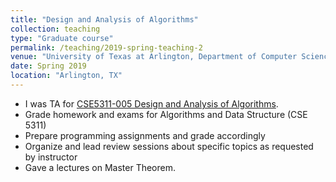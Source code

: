 ```yaml
---
title: "Design and Analysis of Algorithms"
collection: teaching
type: "Graduate course"
permalink: /teaching/2019-spring-teaching-2
venue: "University of Texas at Arlington, Department of Computer Science and Engineering"
date: Spring 2019
location: "Arlington, TX"
---
```


* I was TA for [CSE5311-005 Design and Analysis of Algorithms](http://crystal.uta.edu/~gonzalez/alg_spring_2019-05.html). 
* Grade homework and exams for Algorithms and Data Structure (CSE 5311)
* Prepare programming assignments and grade accordingly
* Organize and lead review sessions about specific topics as requested by instructor
* Gave a lectures on Master Theorem.